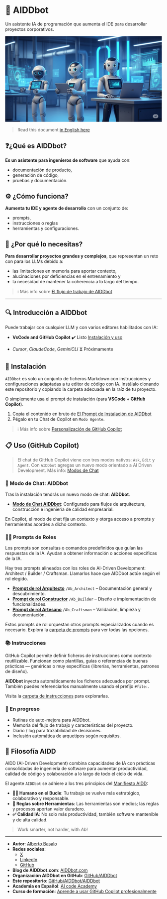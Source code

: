 
# 🤖 AIDDbot

Un asistente IA de programación que aumenta el IDE para desarrollar proyectos corporativos.

![AIDDbot coding agents](./docs/AIDD-bot.png)

> Read this document [in English here](https://github.com/AIDDbot/AIDDbot/blob/main/README.md)

## ❓¿Qué es AIDDbot?

**Es un asistente para ingenieros de software**  que ayuda con:

- documentación de producto, 
- generación de código, 
- pruebas y documentación.

## ⚙️ ¿Cómo funciona?

**Aumenta tu IDE y agente de desarrollo** con un conjunto de:

  - prompts, 
  - instrucciones o reglas 
  - herramientas y configuraciones.

## 🎯 ¿Por qué lo necesitas?

**Para desarrollar proyectos grandes y complejos**, que representan un reto con para los LLMs debido a:

- las limitaciones en memoria para aportar contexto, 
- alucinaciones por deficiencias en el entrenamiento y 
- la necesidad de mantener la coherencia a lo largo del tiempo.

> ℹ️ Más info sobre [El flujo de trabajo de AIDDbot](https://aicode.academy/blog/es/aiddbot-workflow/)

---

## 🔍 Introducción a AIDDbot

Puede trabajar con cualquier LLM y con varios editores habilitados con IA:

-  **VsCode and GitHub Copilot** ✔️ Listo [Instalación y uso](./docs/vscode_aiddbot.md)

- _Cursor_, _ClaudeCode_, _GeminiCLI_ ⏳  Próximamente

## 🔌 Instalación

`AIDDbot` es solo un conjunto de ficheros Markdown con instrucciones y configuraciones adaptadas a tu editor de código con IA. Instálalo clonando este repositorio y copiando la carpeta adecuada en la raíz de tu proyecto. 

O simplemente usa el prompt de instalación (para **VSCode + GitHub Copilot**).

1. Copia el contenido en bruto de [El Prompt de Instalación de AIDDbot](https://raw.githubusercontent.com/AIDDbot/AIDDbot/refs/heads/main/.github/prompts/Ab_install-for-copilot.prompt.md)
2. Pégalo en tu Chat de Copilot en `Modo Agente`.
   
> ℹ️ Más info sobre [Personalización de GitHub Copilot](https://aicode.academy/blog/es/vscode-github-copilot/)

## 📋 Uso (GitHub Copilot)

> El chat de GitHub Copilot viene con tres modos nativos: `Ask`, `Edit` y `Agent`. Con `AIDDbot` agregas un nuevo modo orientado a AI Driven Development. Más info: [Modos de Chat](https://code.visualstudio.com/docs/copilot/chat/chat-modes)

### 🦸 Modo de Chat: AIDDbot

Tras la instalación tendrás un nuevo modo de chat: **AIDDbot**.

- **[Modo de Chat AIDDbot](https://github.com/AIDDbot/AIDDbot/blob/main/.github/chatmodes/AIDDbot.chatmode.md)**: Configurado para flujos de arquitectura, construcción e ingeniería de calidad empresarial.

En Copilot, el modo de chat fija un contexto y otorga acceso a prompts y herramientas acordes a dicho contexto.

### 🧑‍💻 Prompts de Roles

Los prompts son consultas o comandos predefinidos que guían las respuestas de la IA. Ayudan a obtener información o acciones específicas de la IA.

Hay tres prompts alineados con los roles de AI-Driven Development: Architect / Builder / Craftsman. Llamarlos hace que AIDDbot actúe según el rol elegido.

- **[Prompt de rol Arquitecto](https://github.com/AIDDbot/AIDDbot/tree/main/.github/prompts/Ab_Architect.prompt.md)** `/Ab_Architect` – Documentación general y descubrimiento.
- **[Prompt de rol Constructor](https://github.com/AIDDbot/AIDDbot/tree/main/.github/prompts/Ab_Builder.prompt.md)** `/Ab_Builder` – Diseño e implementación de funcionalidades.
- **[Prompt de rol Artesano](https://github.com/AIDDbot/AIDDbot/tree/main/.github/prompts/Ab_Craftsman.prompt.md)** `/Ab_Craftsman` – Validación, limpieza y documentación.

Estos prompts de rol orquestan otros prompts especializados cuando es necesario. Explora la [carpeta de prompts](https://github.com/AIDDbot/AIDDbot/tree/main/.github/prompts) para ver todas las opciones.

### 📚 Instrucciones

GitHub Copilot permite definir ficheros de instrucciones como contexto reutilizable. Funcionan como plantillas, guías o referencias de buenas prácticas — genéricas o muy específicas (librerías, herramientas, patrones de diseño).

**AIDDbot** inyecta automáticamente los ficheros adecuados por prompt. También puedes referenciarlos manualmente usando el prefijo `#file:`.

Visita la [carpeta de instrucciones](https://github.com/AIDDbot/AIDDbot/tree/main/.github/instructions) para explorarlas.

### 🚧 En progreso

- Rutinas de auto-mejora para AIDDbot.
- Memoria del flujo de trabajo y características del proyecto.
- Diario / log para trazabilidad de decisiones.
- Inclusión automática de arquetipos según requisitos.

## 💭 Filosofía AIDD

AIDD (AI-Driven Development) combina capacidades de IA con prácticas consolidadas de ingeniería de software para aumentar productividad, calidad de código y colaboración a lo largo de todo el ciclo de vida.

El agente `AIDDbot` se adhiere a los tres principios del [Manifiesto AIDD](https://aiddbot.com/aidd-manifesto):

- **🧑‍💻 Humano en el Bucle**: Tu trabajo se vuelve más estratégico, colaborativo y responsable.
- **🔧 Reglas sobre Herramientas**: Las herramientas son medios; las reglas y procesos aportan valor duradero.
- **✅ Calidad IA**: No solo más productividad, también software mantenible y de alta calidad.

> Work smarter, not harder, with _Ab_!

---

- **Autor**: [Alberto Basalo](https://albertobasalo.dev)
- **Redes sociales**:
  - [X](https://x.com/albertobasalo)
  - [LinkedIn](https://www.linkedin.com/in/albertobasalo/)
  - [GitHub](https://github.com/albertobasalo)
- **Blog de AIDDbot.com**: [AIDDbot.com](https://aiddbot.com)
- **Organización AIDDbot en GitHub**: [GitHub/AIDDbot](https://github.com/AIDDbot)
- **Este repositorio**: [GitHub/AIDDbot/AIDDbot](https://github.com/AIDDbot/AIDDbot)
- **Academia en Español**: [AI code Academy](https://aicode.academy)
- **Curso de formación**: [Aprende a usar GitHub Copilot profesionalmente](https://aicode.academy/cursos/vs-code-copilot/)